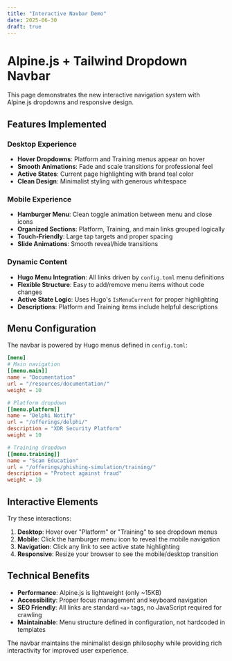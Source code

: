 ```yaml
---
title: "Interactive Navbar Demo"
date: 2025-06-30
draft: true
---
```


# Alpine.js + Tailwind Dropdown Navbar

This page demonstrates the new interactive navigation system with Alpine.js dropdowns and responsive design.

## Features Implemented

###  **Desktop Experience**
- **Hover Dropdowns**: Platform and Training menus appear on hover
- **Smooth Animations**: Fade and scale transitions for professional feel
- **Active States**: Current page highlighting with brand teal color
- **Clean Design**: Minimalist styling with generous whitespace

###  **Mobile Experience**
- **Hamburger Menu**: Clean toggle animation between menu and close icons
- **Organized Sections**: Platform, Training, and main links grouped logically
- **Touch-Friendly**: Large tap targets and proper spacing
- **Slide Animations**: Smooth reveal/hide transitions

###  **Dynamic Content**
- **Hugo Menu Integration**: All links driven by `config.toml` menu definitions
- **Flexible Structure**: Easy to add/remove menu items without code changes
- **Active State Logic**: Uses Hugo's `IsMenuCurrent` for proper highlighting
- **Descriptions**: Platform and Training items include helpful descriptions

## Menu Configuration

The navbar is powered by Hugo menus defined in `config.toml`:

```toml
[menu]
# Main navigation
[[menu.main]]
name = "Documentation"
url = "/resources/documentation/"
weight = 10

# Platform dropdown
[[menu.platform]]
name = "Delphi Notify"
url = "/offerings/delphi/"
description = "XDR Security Platform"
weight = 10

# Training dropdown
[[menu.training]]
name = "Scam Education"
url = "/offerings/phishing-simulation/training/"
description = "Protect against fraud"
weight = 10
```

## Interactive Elements

Try these interactions:

1. **Desktop**: Hover over "Platform" or "Training" to see dropdown menus
2. **Mobile**: Click the hamburger menu icon to reveal the mobile navigation
3. **Navigation**: Click any link to see active state highlighting
4. **Responsive**: Resize your browser to see the mobile/desktop transition

## Technical Benefits

- **Performance**: Alpine.js is lightweight (only ~15KB)
- **Accessibility**: Proper focus management and keyboard navigation
- **SEO Friendly**: All links are standard `<a>` tags, no JavaScript required for crawling
- **Maintainable**: Menu structure defined in configuration, not hardcoded in templates

The navbar maintains the minimalist design philosophy while providing rich interactivity for improved user experience.